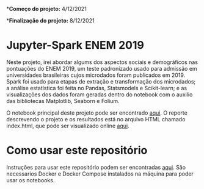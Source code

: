***Começo do projeto:** 4/12/2021

***Finalização do projeto:** 8/12/2021

# Jupyter-Spark ENEM 2019
Neste projeto, irei abordar algums dos aspectos sociais e demográficos nas pontuações do ENEM 2019, um teste padronizado usado para admissão em universidades brasileiras cujos microdados foram publicados em 2019. Spark foi usado para etapas de extração e transformação dos microdados; a análise estatística foi feita no Pandas, Statsmodels e Scikit-learn; e as visualizações dos dados foram geradas dentro do notebook com o auxilio das bibliotecas Matplotlib, Seaborn e Folium.

O notebook principal deste projeto pode ser encontrado [aqui](src/main.ipynb). O reporte descrevendo o projeto e os resultados está no arquivo HTML chamado index.html, que pode ser visualizado online [aqui](http://kauvinlucas.com/projects/jupyter-spark-enem-2019/pt.html).


# Como usar este repositório
Instruções para usar este repositório podem ser encontradas [aqui](docs/pt.md). São necessarios Docker e Docker Compose instalados na máquina para poder usar os notebooks.
